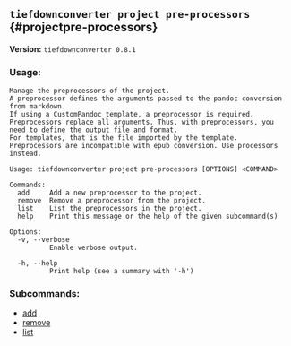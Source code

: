 ## `tiefdownconverter project pre-processors` {#projectpre-processors}

**Version:** `tiefdownconverter 0.8.1`

### Usage:
```
Manage the preprocessors of the project.
A preprocessor defines the arguments passed to the pandoc conversion from markdown.
If using a CustomPandoc template, a preprocessor is required.
Preprocessors replace all arguments. Thus, with preprocessors, you need to define the output file and format.
For templates, that is the file imported by the template.
Preprocessors are incompatible with epub conversion. Use processors instead.

Usage: tiefdownconverter project pre-processors [OPTIONS] <COMMAND>

Commands:
  add     Add a new preprocessor to the project.
  remove  Remove a preprocessor from the project.
  list    List the preprocessors in the project.
  help    Print this message or the help of the given subcommand(s)

Options:
  -v, --verbose
          Enable verbose output.

  -h, --help
          Print help (see a summary with '-h')
```

### Subcommands:
- [add](#projectpre-processorsadd)
- [remove](#projectpre-processorsremove)
- [list](#projectpre-processorslist)

